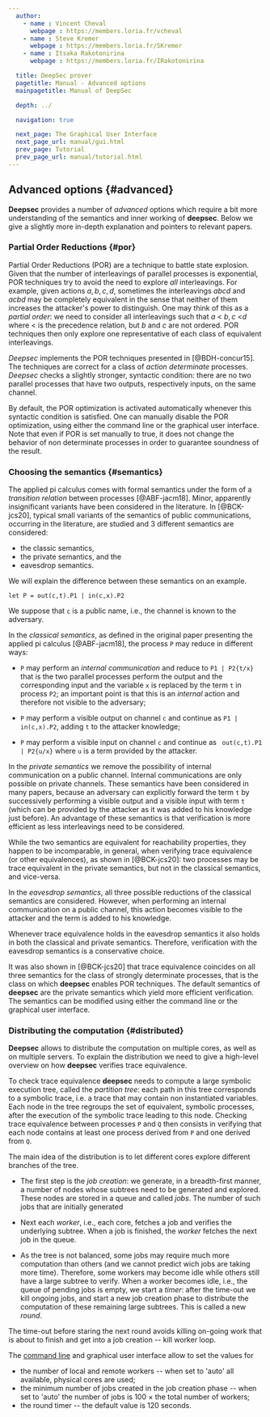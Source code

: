 ```yaml
---
  author:
    - name : Vincent Cheval
      webpage : https://members.loria.fr/vcheval
    - name : Steve Kremer
      webpage : https://members.loria.fr/SKremer
    - name : Itsaka Rakotonirina
      webpage : https://members.loria.fr/IRakotonirina

  title: DeepSec prover
  pagetitle: Manual - Advanced options
  mainpagetitle: Manual of DeepSec

  depth: ../

  navigation: true

  next_page: The Graphical User Interface
  next_page_url: manual/gui.html
  prev_page: Tutorial
  prev_page_url: manual/tutorial.html
---
```



## Advanced options {#advanced}

**Deepsec** provides a number of _advanced_ options which require a bit more understanding of the semantics and inner working of **deepsec**. Below we give a slightly more in-depth explanation and pointers to relevant papers.


### Partial Order Reductions {#por}


Partial Order Reductions (POR) are a technique to battle state explosion. Given that the number of interleavings of parallel processes is exponential, POR techniques try to avoid the need to explore _all_ interleavings. For example, given actions $a, b, c, d$, sometimes the interleavings $a b c d$ and $a c b d$ may be completely equivalent in the sense that neither of them increases the attacker's power to distinguish. One may think of this as a _partial order_: we need to consider all interleavings such that
$a$ < $b,c$ <$d$ where < is the precedence relation, but $b$ and $c$ are not ordered. POR techniques then only explore one representative of each class of equivalent interleavings.

*Deepsec* implements the POR techniques presented in [@BDH-concur15]. The techniques are correct for a class of _action determinate_ processes. *Deepsec* checks a slightly stronger, syntactic condition: there are no two parallel processes that have two outputs, respectively inputs, on the same channel.

By default, the POR optimization is activated automatically whenever this syntactic condition is satisfied. One can manually disable the POR optimization, using either the command line or the graphical user interface. Note that even if POR is set manually to true, it does not change the behavior of non determinate processes in order to guarantee soundness of the result.


### Choosing the semantics {#semantics}

The applied pi calculus comes with formal semantics under the form of a _transition relation_ between processes [@ABF-jacm18]. Minor, apparently insignificant variants have been considered in the literature. In [@BCK-jcs20], typical small variants of the semantics of public communications, occurring in the literature, are studied and 3 different semantics are considered:

 * the classic semantics,
 * the private semantics, and the
 * eavesdrop semantics.

We will explain the difference between these semantics on an example.

```{.deepsec}
let P = out(c,t).P1 | in(c,x).P2
```
We suppose that `c` is a public name, i.e., the channel is known to the adversary.


In the _classical semantics_, as defined in the original paper presenting the applied pi calculus [@ABF-jacm18], the process `P` may reduce in different ways:

 * `P` may perform an _internal communication_ and reduce to `P1 | P2{t/x}` that is the two parallel processes perform the output and the corresponding input and the variable `x` is replaced by the term `t` in process `P2`; an important point is that this is an _internal_ action and therefore not visible to the adversary;

 * `P` may perform a visible output on channel `c` and continue as `P1 | in(c,x).P2`, adding `t` to the attacker knowledge;

 * `P` may perform a visible input on channel `c` and continue as ` out(c,t).P1 | P2{u/x}` where `u` is a term provided by the attacker.


In the _private semantics_ we remove the possibility of internal communication on a public channel. Internal communications are only possible on private channels. These semantics have been considered in many papers, because an adversary can explicitly forward the term `t` by successively performing a visible output and a visible input with term `t` (which can be provided by the attacker as it was added to his knowledge just before). An advantage of these semantics is that verification is more efficient as less interleavings need to be considered.

While the two semantics are equivalent for reachability properties, they happen to be incomparable, in general, when verifying trace equivalence (or other equivalences), as shown in [@BCK-jcs20]: two processes may be trace equivalent in the private semantics, but not in the classical semantics, and vice-versa.


In the _eavesdrop semantics_, all three possible reductions of the classical semantics are considered. However, when performing an internal communication on a public channel, this action becomes visible to the attacker and the term is added to his knowledge.

Whenever trace equivalence holds in the eavesdrop semantics it also holds in both the classical and private semantics. Therefore, verification with the eavesdrop semantics is a conservative choice.



It was also shown in [@BCK-jcs20] that trace equivalence coincides on all three semantics for the class of strongly determinate processes, that is the class on which **deepsec** enables POR techniques. The default semantics of **deepsec** are the private semantics which yield more efficient verification. The semantics can be modified using either the command line or the graphical user interface.




### Distributing the computation {#distributed}


**Deepsec** allows to distribute the computation on multiple cores, as well as on multiple servers. To explain the distribution we need to give a high-level overview on how **deepsec** verifies trace equivalence.

To check trace equivalence **deepsec** needs to compute a large symbolic execution tree, called the _partition tree_: each path in this tree corresponds to a symbolic trace, i.e. a trace that may contain non instantiated variables. Each node in the tree regroups the set of equivalent, symbolic processes, after the execution of the symbolic trace leading to this node. Checking trace equivalence between processes `P` and `Q` then consists in verifying that each node contains at least one process derived from `P` and one derived from `Q`.

The main idea of the distribution is to let different cores explore different branches of the tree.

 * The first step is the _job creation_: we generate, in a breadth-first manner, a number of nodes whose subtrees need to be generated and explored. These nodes are stored in a queue and called _jobs_. The number of such jobs that are initially generated

 * Next each _worker_, i.e., each core, fetches a job and verifies the underlying subtree. When a job is finished, the _worker_ fetches the next job in the queue.

* As the tree is not balanced, some jobs may require much more computation than others (and we cannot predict wich jobs are taking more time). Therefore,  some workers may become idle while others still have a large subtree to verify. When a worker becomes idle, i.e., the queue of pending jobs is empty, we start a _timer_: after the time-out we kill ongoing jobs, and start a new job creation phase to distribute the computation of these remaining large subtrees. This is called a new _round_.

The time-out before staring the next round avoids killing on-going work that is about to finish and get into a job creation -- kill worker loop.

The [command line](#command-distributed) and graphical user interface allow to set the values for

* the number of local and remote workers -- when set to 'auto' all available, physical cores are used;
* the minimum number of jobs created in the job creation phase -- when set to 'auto' the number of jobs is 100 $\times$ the total number of workers;
* the round timer -- the default value is 120 seconds.



